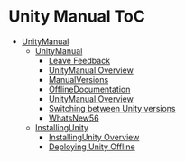Unity Manual ToC
================
 - [UnityManual]()
	 - [UnityManual]()
		 - [Leave Feedback](LeaveFeedback.md)
		 - [UnityManual Overview](UnityManual_1.md)
		 - [ManualVersions](ManualVersions.md)
		 - [OfflineDocumentation](OfflineDocumentation.md)
		 - [UnityManual Overview](UnityManual.md)
		 - [Switching between Unity versions](SwitchingDocumentationVersions.md)
		 - [WhatsNew56](WhatsNew56.md)
	 - [InstallingUnity]()
		 - [InstallingUnity Overview](InstallingUnity.md)
		 - [Deploying Unity Offline](DeployingUnityOffline.md)


